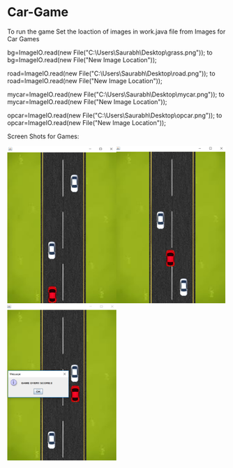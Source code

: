 # Car-Game

To run the game 
Set the loaction of images in work.java file from Images for Car Games

bg=ImageIO.read(new File("C:\\Users\\Saurabh\\Desktop\\grass.png")); to bg=ImageIO.read(new File("New Image Location"));

road=ImageIO.read(new File("C:\\Users\\Saurabh\\Desktop\\road.png")); to road=ImageIO.read(new File("New Image Location"));

mycar=ImageIO.read(new File("C:\\Users\\Saurabh\\Desktop\\mycar.png")); to mycar=ImageIO.read(new File("New Image Location"));

opcar=ImageIO.read(new File("C:\\Users\\Saurabh\\Desktop\\opcar.png")); to opcar=ImageIO.read(new File("New Image Location"));

Screen Shots for Games:

<img src="/screenshots/img1.png" width=250 height=360 align="left"></img>
<img src="/screenshots/img2.png" width=250 height=360 align="left"></img>
<img src="/screenshots/img3.png" width=250 height=360 align="left"></img>
